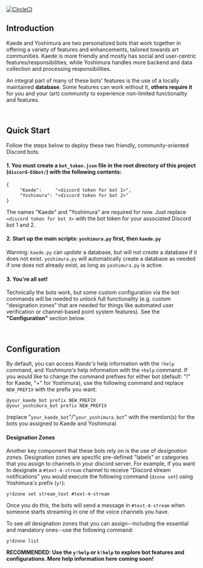 [![CircleCI](https://circleci.com/gh/Jtheowl/discord-EGbot.svg?style=shield&circle-token=de715f375b3a6b4788f9cb094ffbccba0713f925)](https://circleci.com/gh/Jtheowl/discord-EGbot)
## Introduction
Kaede and Yoshimura are two personalized bots that work together in offering a variety of features and enhancements, tailored towards art communities. Kaede is more friendly and mostly has social and user-centric features/responsibilities, while Yoshimura handles more backend and data collection and processing responsibilities.

An integral part of many of these bots' features is the use of a locally maintained **database**. Some features can work without it, **others require it** for you and your (art) community to experience non-limited functionality and features.


&nbsp;
## Quick Start
Follow the steps below to deploy these two friendly, community-oriented Discord bots.

#### 1. You must create a `bot_token.json` file in the root directory of this project (`discord-EGbot/`) with the following contents:
```
{ 
     "Kaede":     "<discord token for bot 1>",
     "Yoshimura": "<discord token for bot 2>"
}
 ```
The names "Kaede" and "Yoshimura" are required for now. Just replace `<discord token for bot X>` with the bot token for your associated Discord bot 1 and 2.

#### 2. Start up the main scripts: `yoshimura.py` first, then `kaede.py`
Warning: `kaede.py` can _update_ a database, but will not _create_ a database if it does not exist. `yoshimura.py` will automatically create a database as needed if one does not already exist, as long as `yoshimura.py` is active.

#### 3. You're all set!
Technically the bots work, but some custom configuration via the bot commands will be needed to unlock full functionality (e.g. custom "designation zones" that are needed for things like automated user verification or channel-based point system features). See the **"Configuration"** section below.


&nbsp;
## Configuration
By default, you can access _Kaede's_ help information with the `!help` command, and _Yoshimura's_ help information with the `+help` command.
If you would like to change the command prefixes for either bot (default: "!" for Kaede, "+" for Yoshimura), use the following command and replace `NEW_PREFIX` with the prefix you want:
```
@your_kaede_bot prefix NEW_PREFIX
@your_yoshimura_bot prefix NEW_PREFIX
```

(replace "`your_kaede_bot`"/"`your_yoshimura_bot`" with the mention(s) for the bots you assigned to Kaede and Yoshimura)


#### Designation Zones
Another key component that these bots rely on is the use of _designation zones._ Designation zones are specific pre-defined "labels" or categories that you assign to channels in your discord server. For example, if you want to designate a `#text-4-stream` channel to receive "Discord stream notifications" you would execute the following command (`dzone set`) using Yoshimura's prefix (`y!`):
```
y!dzone set stream_text #text-4-stream
```

Once you do this, the bots will send a message in `#text-4-stream` when someone starts streaming in one of the voice channels you have.

To see _all_ designation zones that you can assign--including the essential and mandatory ones--use the following command:
```
y!dzone list
```

**RECOMMENDED: Use the `y!help` or `k!help` to explore bot features and configurations. More help information here coming soon!**
